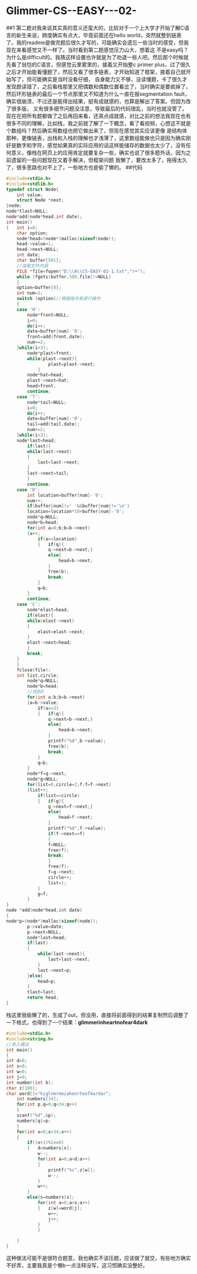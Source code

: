 # Glimmer-CS--EASY---02-
##1
第二题对我来说其实真的意义还蛮大的，比较对于一个上大学才开始了解C语言的新生来说，跨度确实有点大，毕竟前面还在hello world，突然就整到链表了。我的readme是做完题后很久才写的，可能确实会遗忘一些当时的感受，但我现在来看感觉又不一样了。当时看到第二题感觉压力山大，想着这
不是easy吗？为什么是difficult的。我猜这样设置也许就是为了劝退一些人吧。然后那个时候就先看了翁恺的C语言，但感觉云里雾里的，接着又开始整c primer plus，过了很久之后才开始能看懂题了，然后又看了很多链表，才开始知道了框架，接着自己就开始写了，但可能确实是当时没看仔细，
自身能力又不够，没读懂题，卡了很久才发现题读错了，之后看栈那里又把偶数和偶数位置看岔了，当时确实是要疯掉了，然后环形链表的最后一个节点那里又不知道为什么一直在报segmentation fault，确实很崩溃，不过还是能得出结果，挺有成就感的，也算是解出了答案。但因为改了很多版，
又有很多细节问题没注意，导致最后的代码很乱，当时也就没管了。现在在把所有题都做了之后再回来看，还真点成就感，对比之前的想法我现在也有很多不同的理解，比如栈，我之前就了解了一下概念，看了看视频，心想这不就是个数组吗？然后确实用数组也把它做出来了，但现在感觉其实应该更像
是结构体那种，更像链表，出栈和入栈的理解也才浅薄了，这里数组能做也只是因为确实刚好是数字和字符，感觉如果真的实际应用的话这样能储存的数据也太少了，没有任何意义，像栈在网页上的应用肯定就要复杂一些，确实也说了很多题外话，因为之前遗留的一些问题现在又着手解决，但框架问题
我懒了，要改太多了，拖得太久了，很多思路也对不上了，一些地方也是偷了懒的。
##代码
~~~c
#include<stdio.h>
#include<stdlib.h>
typedef struct Node{
    int value;
    struct Node *next;
}node;
node*tlast=NULL;
node*add(node*head,int date);
int main()
{   int i=0;
    char option;
    node*head=(node*)malloc(sizeof(node));
    head->value=1;
    head->next=NULL;
    int date;
    char buffer[501];
    //读取文件内容
    FILE *file=fopen("D:\\A\\CS-EASY-02-1.txt","r+");
    while (fgets(buffer,500,file)!=NULL)
    {
    option=buffer[0];
    int num=2;
    switch (option)//根据指令来进行操作
    {
    case 'H':
        node*front=NULL;
        i=0;
        do{i++;
        date=buffer[num]-'0';
        front=add(front,date);
        num+=2;
    }while(i<3);
        node*plast=front;
        while(plast->next){
                plast=plast->next;
            }
        node*hat=head;
        plast->next=hat;
        head=front;
        continue;
    case 'T':
        node*tail=NULL;
        i=0;
        do{i++;
        date=buffer[num]-'0';
        tail=add(tail,date);
        num+=2;
    }while(i<3);
    node*last=head;
        if(last){
        while(last->next)
        {
            last=last->next;
        }
        last->next=tail;
        }
        continue;
    case 'D':
        int location=buffer[num]-'0';
        num++;
        if(buffer[num]!=' '&&buffer[num]!='\n')
        location=location*10+buffer[num]-'0';
        node*q=NULL;
        node*b=head;
        for(int a=0;b;b=b->next)
        {a++;
            if(a==location)
            {   if(q){
                q->next=b->next;}
                else{
                    head=b->next;
                }
                free(b);
                break;
            }
            q=b;
        }
        continue;
    case 'C':
        node*elast=head;
        if(elast){
        while(elast->next)
        {
            elast=elast->next;
        }
        elast->next=head;
        }
        break;
    }
    }
    fclose(file);
    int list,circle;
        node*q=NULL;
        node*b=head;
        //找到3
        for(int a;b;b=b->next)
        {a=b->value;
            if(a==3)
            {   if(q){
                q->next=b->next;}
                else{
                    head=b->next;
                }
                printf("%d",b->value);
                free(b);
                break;
            }
            q=b;
        }
        node*f=q->next;
        node*g=NULL;
        for(list=0,circle=2;f;f=f->next)
        {list++;
            if(list==circle)
            {   if(g){
                g->next=f->next;}
                else{
                    head=f->next;
                }
                printf("%d",f->value);
                if(f->next==f)
                {
                f=NULL;
                free(f);
                break;
                }
                free(f);
                f=g->next;
                circle++;
                list=1;
            }
            g=f;
        }
}
node *add(node*head,int date)
{
node*p=(node*)malloc(sizeof(node));
        p->value=date;
        p->next=NULL;
        node*last=head;
        if(last)
        {
            while(last->next){
                last=last->next;
            }
            last->next=p;
        }else{
            head=p;
        }
        tlast=last;
        return head;
}
~~~
栈这里我偷懒了的，生成了out，但没用，直接将前面得到的结果复制然后调整了一下格式，也得到了一个结果：**glimmerinheartnofear4dark**
~~~c
#include<stdio.h>
#include<string.h>
//奇入偶出
int main()
{
int d=0;
int s=0;
int w=0;
int j=0;
int number(int b);
char z[100];
char word[]="kiglnmrmeiahenrteof4ardar";
    int numbers[34];
    for(int p,q=0;q<34;q++)
    {
    scanf("%d",&p);
    numbers[q]=p;
    }
    for(int x=0;x<34;x++)
    {   
        if((x+1)%2==0)
        {   d=numbers[x];
            w--;
            for(int a=0;a<d;a++)
            {   
                printf("%c",z[w]);
                w--;
            }
            w++;
        }
        else{s=numbers[x];
            for(int a=0;a<s;a++)
            {   z[w]=word[j];
                w++;
                j++;
            }
            }

    }
}
~~~
这种做法可能不是很符合题意，我也确实不该压题，应该做了就交，有些地方确实不好弄，主要我真是个懒b一点注释没写，这习惯确实没整好。

